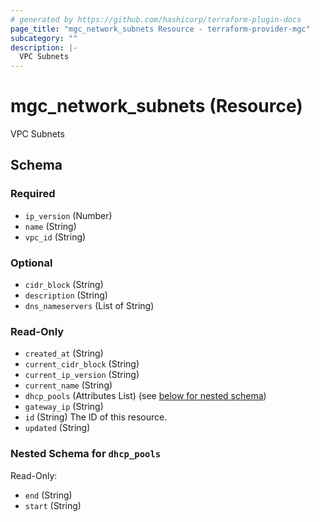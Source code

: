 ```yaml
---
# generated by https://github.com/hashicorp/terraform-plugin-docs
page_title: "mgc_network_subnets Resource - terraform-provider-mgc"
subcategory: ""
description: |-
  VPC Subnets
---
```


# mgc_network_subnets (Resource)

VPC Subnets



<!-- schema generated by tfplugindocs -->
## Schema

### Required

- `ip_version` (Number)
- `name` (String)
- `vpc_id` (String)

### Optional

- `cidr_block` (String)
- `description` (String)
- `dns_nameservers` (List of String)

### Read-Only

- `created_at` (String)
- `current_cidr_block` (String)
- `current_ip_version` (String)
- `current_name` (String)
- `dhcp_pools` (Attributes List) (see [below for nested schema](#nestedatt--dhcp_pools))
- `gateway_ip` (String)
- `id` (String) The ID of this resource.
- `updated` (String)

<a id="nestedatt--dhcp_pools"></a>
### Nested Schema for `dhcp_pools`

Read-Only:

- `end` (String)
- `start` (String)
